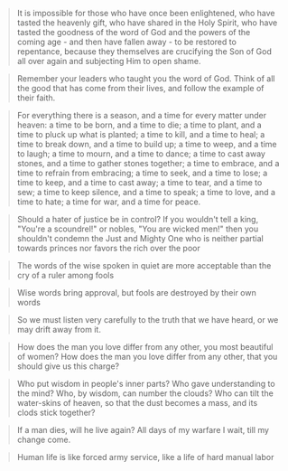 >It is impossible for those who have once been enlightened, who have tasted the heavenly gift, 
who have shared in the Holy Spirit, who have tasted the goodness of the word of God and the powers of the coming age - and then have fallen away -
to be restored to repentance, because they themselves are crucifying the Son of God all over again and subjecting Him to open shame.

>Remember your leaders who taught you the word of God. Think of all the good that has come from their lives, and follow the example of their faith.

>For everything there is a season, and a time for every matter under heaven:
a time to be born, and a time to die;
a time to plant, and a time to pluck up what is planted;
a time to kill, and a time to heal;
a time to break down, and a time to build up;
a time to weep, and a time to laugh;
a time to mourn, and a time to dance;
a time to cast away stones, and a time to gather stones together;
a time to embrace, and a time to refrain from embracing;
a time to seek, and a time to lose;
a time to keep, and a time to cast away;
a time to tear, and a time to sew;
a time to keep silence, and a time to speak;
a time to love, and a time to hate;
a time for war, and a time for peace.

>Should a hater of justice be in control?
If you wouldn't tell a king, "You're a scoundrel!"
or nobles, "You are wicked men!"
then you shouldn't condemn the Just and Mighty One
who is neither partial towards princes
nor favors the rich over the poor

>The words of the wise spoken in quiet are more acceptable than the cry of a ruler among fools    

>Wise words bring approval, but fools are destroyed by their own words

>So we must listen very carefully  to the truth that we have heard, or we may drift away from it.

>How does the man you love differ from any other,
you most beautiful of women?
How does the man you love differ from any other,
that you should give us this charge?

>Who put wisdom in people's inner parts?
Who gave understanding to the mind?
Who, by wisdom, can number the clouds?
Who can tilt the water-skins of heaven,
so that the dust becomes a mass,
and its clods stick together?

>If a man dies, will he live again? All days of my warfare I wait, till my change come.

>Human life is like forced army service, like a life of hard manual labor
